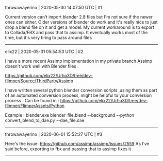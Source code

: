 throwawayerino | 2020-05-30 14:07:50 UTC | #1

Current version can't import blender 2.8 files but I'm not sure if the newer ones can either. Older versions of blender do work and it's really nice to just drop a blend file on it and get a model.
My current workaround is to export to Collada/FBX and pass that to assimp. It eventually works most of the time, but it's very tiring to pass around files

-------------------------

elix22 | 2020-05-31 05:54:53 UTC | #2

I have a more recent Assimp implementation in my private branch 
Assimp doesn't work well with Blender files .

https://github.com/elix22/Urho3D/tree/dev-flimper/Source/ThirdParty/Assimp


I have written several python blender conversion scripts ,using them as part of an automated conversion process, might be helpful to your conversion process .
Can be found in :
https://github.com/elix22/Urho3D/tree/dev-flimper/FlimperAssets/Python

Example :
blender.exe  blender_file.blend  --background --python convert_blend_to_dae.py  --dae_file.dae

-------------------------

throwawayerino | 2020-06-01 15:52:27 UTC | #3

Here's the issue:
https://github.com/assimp/assimp/issues/2559
As I've said before, exporting to fbx and passing that to assimp fixes it

-------------------------

